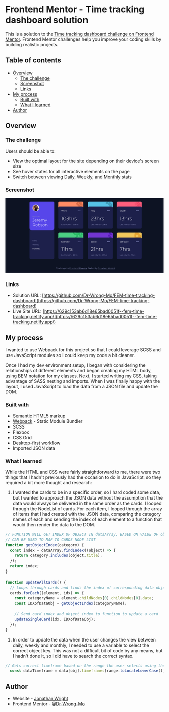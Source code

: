 # Frontend Mentor - Time tracking dashboard solution

This is a solution to the [Time tracking dashboard challenge on Frontend Mentor](https://www.frontendmentor.io/challenges/time-tracking-dashboard-UIQ7167Jw). Frontend Mentor challenges help you improve your coding skills by building realistic projects. 

## Table of contents

- [Overview](#overview)
  - [The challenge](#the-challenge)
  - [Screenshot](#screenshot)
  - [Links](#links)
- [My process](#my-process)
  - [Built with](#built-with)
  - [What I learned](#what-i-learned)
- [Author](#author)

## Overview

### The challenge

Users should be able to:

- View the optimal layout for the site depending on their device's screen size
- See hover states for all interactive elements on the page
- Switch between viewing Daily, Weekly, and Monthly stats

### Screenshot

![](./design/solution-screenshot.png)

### Links

- Solution URL: [https://github.com/Dr-Wrong-Mo/FEM-time-tracking-dashboard](https://github.com/Dr-Wrong-Mo/FEM-time-tracking-dashboard)
- Live Site URL: [https://629c153ab6d18e65bad0051f--fem-time-tracking.netlify.app/](https://629c153ab6d18e65bad0051f--fem-time-tracking.netlify.app/)

## My process

I wanted to use Webpack for this project so that I could leverage SCSS and use JavaScript modules so I could keep my code a bit cleaner.

Once I had my dev environment setup, I began with considering the relationships of different elements and began creating my HTML body, using BEM notation for my classes. Next, I started writing my CSS, taking advantage of SASS nesting and imports. When I was finally happy with the layout, I used JavaScript to load the data from a JSON file and update the DOM.

### Built with

- Semantic HTML5 markup
- [Webpack](https://webpack.js.org/) - Static Module Bundler
- SCSS
- Flexbox
- CSS Grid
- Desktop-first workflow
- Imported JSON data

### What I learned

While the HTML and CSS were fairly straightforward to me, there were two things that I hadn't previously had the occasion to do in JavaScript, so they required a bit more thought and research:

1. I wanted the cards to be in a specific order, so I hard coded some data, but I wanted to approach the JSON data without the assumption that the data would always be delivered in the same order as the cards. I looped through the NodeList of cards. For each item, I looped through the array of items that I had created with the JSON data, comparing the category names of each and sending the index of each element to a function that would then render the data to the DOM.

```js
// FUNCTION WILL GET INDEX OF OBJECT IN dataArray, BASED ON VALUE OF object.title
// CAN BE USED TO MAP TO CARDS NODE LIST
function getObjectIndex(category) {
  const index = dataArray.findIndex((object) => {
    return category.includes(object.title);
  });
  return index;
}

function updateAllCards() {
  // Loops through cards and finds the index of corresponding data object
  cards.forEach((element, idx) => {
    const categoryName = element.childNodes[0].childNodes[0].data;
    const IDXofDataObj = getObjectIndex(categoryName);

    // Send card index and object index to function to update a card
    updateSingleCard(idx, IDXofDataObj);
  });
}
```

1. In order to update the data when the user changes the view between daily, weekly and monthly, I needed to use a variable to select the correct object key. This was not a difficult bit of code by any means, but I hadn't done it, so I did have to search the correct syntax.

```js
// Gets correct timeframe based on the range the user selects using the variable 'range'
  const dataTimeframe = data[obj].timeframes[range.toLocaleLowerCase()];
```

## Author

- Website - [Jonathan Wright](https://dr-wrong-mo.github.io/)
- Frontend Mentor - [@Dr-Wrong-Mo](https://www.frontendmentor.io/profile/Dr-Wrong-Mo)
